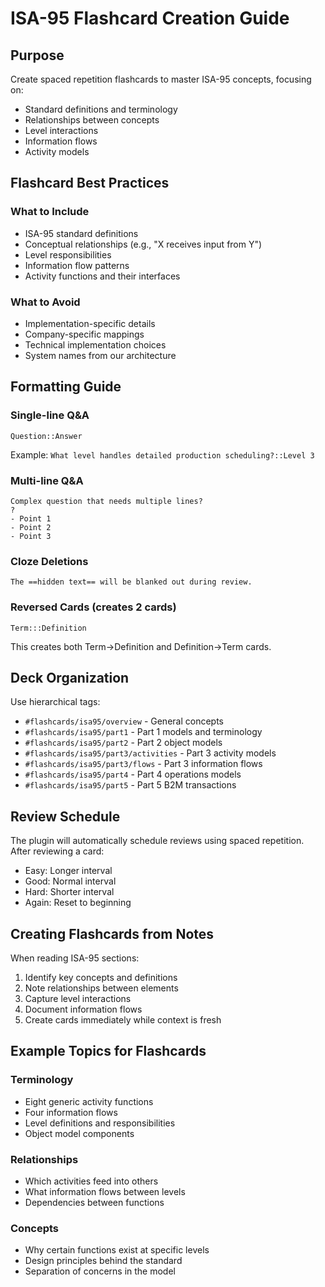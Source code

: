 # ISA-95 Flashcard Creation Guide

## Purpose
Create spaced repetition flashcards to master ISA-95 concepts, focusing on:
- Standard definitions and terminology
- Relationships between concepts
- Level interactions
- Information flows
- Activity models

## Flashcard Best Practices

### What to Include
- ISA-95 standard definitions
- Conceptual relationships (e.g., "X receives input from Y")
- Level responsibilities
- Information flow patterns
- Activity functions and their interfaces

### What to Avoid
- Implementation-specific details
- Company-specific mappings
- Technical implementation choices
- System names from our architecture

## Formatting Guide

### Single-line Q&A
```
Question::Answer
```
Example: `What level handles detailed production scheduling?::Level 3`

### Multi-line Q&A
```
Complex question that needs multiple lines?
?
- Point 1
- Point 2
- Point 3
```

### Cloze Deletions
```
The ==hidden text== will be blanked out during review.
```

### Reversed Cards (creates 2 cards)
```
Term:::Definition
```
This creates both Term→Definition and Definition→Term cards.

## Deck Organization

Use hierarchical tags:
- `#flashcards/isa95/overview` - General concepts
- `#flashcards/isa95/part1` - Part 1 models and terminology
- `#flashcards/isa95/part2` - Part 2 object models
- `#flashcards/isa95/part3/activities` - Part 3 activity models
- `#flashcards/isa95/part3/flows` - Part 3 information flows
- `#flashcards/isa95/part4` - Part 4 operations models
- `#flashcards/isa95/part5` - Part 5 B2M transactions

## Review Schedule

The plugin will automatically schedule reviews using spaced repetition. After reviewing a card:
- Easy: Longer interval
- Good: Normal interval
- Hard: Shorter interval
- Again: Reset to beginning

## Creating Flashcards from Notes

When reading ISA-95 sections:
1. Identify key concepts and definitions
2. Note relationships between elements
3. Capture level interactions
4. Document information flows
5. Create cards immediately while context is fresh

## Example Topics for Flashcards

### Terminology
- Eight generic activity functions
- Four information flows
- Level definitions and responsibilities
- Object model components

### Relationships
- Which activities feed into others
- What information flows between levels
- Dependencies between functions

### Concepts
- Why certain functions exist at specific levels
- Design principles behind the standard
- Separation of concerns in the model
